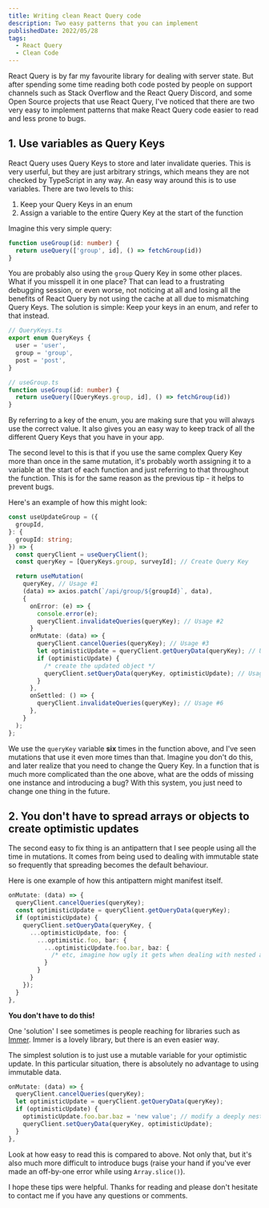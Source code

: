 ```yaml
---
title: Writing clean React Query code
description: Two easy patterns that you can implement
publishedDate: 2022/05/28
tags:
  - React Query
  - Clean Code
---
```

React Query is by far my favourite library for dealing with server state. But after spending some time reading both code posted by people on support channels such as Stack Overflow and the React Query Discord, and some Open Source projects that use React Query, I've noticed that there are two very easy to implement patterns that make React Query code easier to read and less prone to bugs.

## 1. Use variables as Query Keys
React Query uses Query Keys to store and later invalidate queries. This is very userful, but they are just arbitrary strings, which means they are not checked by TypeScript in any way. An easy way around this is to use variables. There are two levels to this:
1. Keep your Query Keys in an enum
2. Assign a variable to the entire Query Key at the start of the function

Imagine this very simple query:
```ts
function useGroup(id: number) {
  return useQuery(['group', id], () => fetchGroup(id))
}
```
You are probably also using the `group` Query Key in some other places. What if you misspell it in one place? That can lead to a frustrating debugging session, or even worse, not noticing at all and losing all the benefits of React Query by not using the cache at all due to mismatching Query Keys. The solution is simple: Keep your keys in an enum, and refer to that instead.
```ts
// QueryKeys.ts
export enum QueryKeys {
  user = 'user',
  group = 'group',
  post = 'post',
}

// useGroup.ts
function useGroup(id: number) {
  return useQuery([QueryKeys.group, id], () => fetchGroup(id))
}
```
By referring to a key of the enum, you are making sure that you will always use the correct value. It also gives you an easy way to keep track of all the different Query Keys that you have in your app.

The second level to this is that if you use the same complex Query Key more than once in the same mutation, it's probably worth assigning it to a variable at the start of each function and just referring to that throughout the function. This is for the same reason as the previous tip - it helps to prevent bugs.

Here's an example of how this might look:
```ts
const useUpdateGroup = ({
  groupId,
}: {
  groupId: string;
}) => {
  const queryClient = useQueryClient();
  const queryKey = [QueryKeys.group, surveyId]; // Create Query Key

  return useMutation(
    queryKey, // Usage #1
    (data) => axios.patch(`/api/group/${groupId}`, data),
    {
      onError: (e) => {
        console.error(e);
        queryClient.invalidateQueries(queryKey); // Usage #2
      }
      onMutate: (data) => {
        queryClient.cancelQueries(queryKey); // Usage #3
        let optimisticUpdate = queryClient.getQueryData(queryKey); // Usage #4
        if (optimisticUpdate) {
          /* create the updated object */
          queryClient.setQueryData(queryKey, optimisticUpdate); // Usage #5
        }
      },
      onSettled: () => {
        queryClient.invalidateQueries(queryKey); // Usage #6
      },
    }
  );
};
```
We use the `queryKey` variable **six** times in the function above, and I've seen mutations that use it even more times than that. Imagine you don't do this, and later realize that you need to change the Query Key. In a function that is much more complicated than the one above, what are the odds of missing one instance and introducing a bug? With this system, you just need to change one thing in the future.

## 2. You don't have to spread arrays or objects to create optimistic updates
The second easy to fix thing is an antipattern that I see people using all the time in mutations. It comes from being used to dealing with immutable state so frequently that spreading becomes the default behaviour. 

Here is one example of how this antipattern might manifest itself.
```ts
onMutate: (data) => {
  queryClient.cancelQueries(queryKey);
  const optimisticUpdate = queryClient.getQueryData(queryKey);
  if (optimisticUpdate) {
    queryClient.setQueryData(queryKey, {
      ...optimisticUpdate, foo: {
        ...optimistic.foo, bar: {
          ...optimisticUpdate.foo.bar, baz: {
            /* etc, imagine how ugly it gets when dealing with nested arrays */
          }
        }
      }
    });
  }
},
```
**You don't have to do this!** 

One 'solution' I see sometimes is people reaching for libraries such as [Immer](https://immerjs.github.io/immer/). Immer is a lovely library, but there is an even easier way.

The simplest solution is to just use a mutable variable for your optimistic update. In this particular situation, there is absolutely no advantage to using immutable data.

```ts
onMutate: (data) => {
  queryClient.cancelQueries(queryKey);
  let optimisticUpdate = queryClient.getQueryData(queryKey);
  if (optimisticUpdate) {
    optimisticUpdate.foo.bar.baz = 'new value'; // modify a deeply nested oject
    queryClient.setQueryData(queryKey, optimisticUpdate);
  }
},
```
Look at how easy to read this is compared to above. Not only that, but it's also much more difficult to introduce bugs (raise your hand if you've ever made an off-by-one error while using `Array.slice()`).

I hope these tips were helpful. Thanks for reading and please don't hesitate to contact me if you have any questions or comments.
